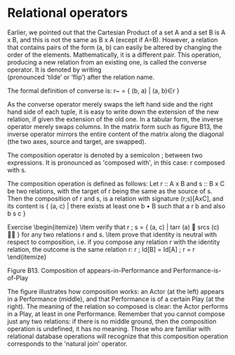 # Relational operators
Earlier, we pointed out that the Cartesian Product of a set A and a set
B is A x B, and this is not the same as B x A (except if A=B).
However, a relation that contains pairs of the form (a, b)
can easily be altered by changing the order of the elements.
Mathematically, it is a different pair. This
operation, producing a new relation from an existing one, is called the
converse operator. It is denoted by writing  
(pronounced ’tilde’ or ’flip’) after the relation name.

The formal definition of converse is: r~ = { (b, a) | (a, b)∈r }

As the converse operator merely swaps the left hand side and the right
hand side of each tuple, it is easy to write down the extension of the
new relation, if given the extension of the old one. In a tabular form,
the inverse operator merely swaps columns. In the matrix form such as
figure B13, the inverse operator mirrors the entire content of the
matrix along the diagonal (the two axes, source and target, are
swapped).
  
The composition operator is denoted by a semicolon ; between two expressions. It is pronounced as 'composed with', in this case: r composed with s. 

The composition operation is defined as follows:
Let r :: A x B and s :: B x C be two relations, with the target of r being the same as the source of s.
Then the composition of r and s, is a relation with signature (r;s)[AxC], 
and its content is \{ (a, c) | there exists at least one b • B such that a r b and also b s c \} 


Exercise
\begin{itemize}
\item	verify that r ; s = \{ (a, c) | tarr (a)  srcs (c)  \} for any two relations r and s. 
\item prove that identity is neutral with respect to composition, i.e. if you compose any relation r with the identity relation, the outcome is the same relation r: 
r ; Id[B] = Id[A] ; r = r
\end{itemize}

Figure B13. Composition of appears-in-Performance and Performance-is-of-Play

The figure illustrates how composition works: an Actor (at the left) appears in a Performance (middle), and that Performance is of a certain Play (at the right). The meaning of the relation so composed is clear: the Actor performs in a Play, at least in one Performance. 
Remember that you cannot compose just any two relations: if there is no middle ground, then the composition operation is undefined, it has no meaning. 
Those who are familiar with relational database operations will recognize that this composition operation corresponds to the 'natural join' operator.